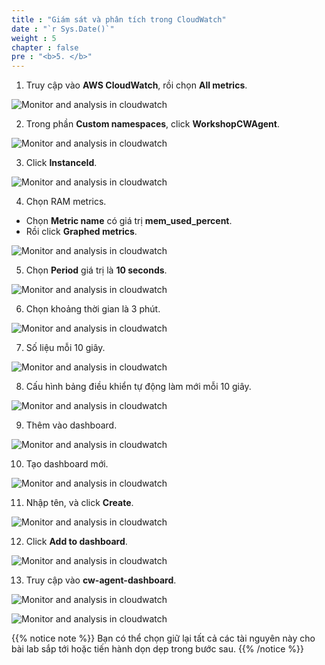 ```yaml
---
title : "Giám sát và phân tích trong CloudWatch"
date : "`r Sys.Date()`"
weight : 5
chapter : false
pre : "<b>5. </b>"
---
```


1. Truy cập vào **AWS CloudWatch**, rồi chọn **All metrics**.

![Monitor and analysis in cloudwatch](/images/5-monitor-and-analysis-in-cloudwatch/001-monitor-and-analysis-in-cloudwatch.png)

2. Trong phần **Custom namespaces**, click **WorkshopCWAgent**.

![Monitor and analysis in cloudwatch](/images/5-monitor-and-analysis-in-cloudwatch/002-monitor-and-analysis-in-cloudwatch.png)

3. Click **InstanceId**.

![Monitor and analysis in cloudwatch](/images/5-monitor-and-analysis-in-cloudwatch/003-monitor-and-analysis-in-cloudwatch.png)

4. Chọn RAM metrics.

  + Chọn **Metric name** có giá trị **mem_used_percent**.
  + Rồi click **Graphed metrics**.

![Monitor and analysis in cloudwatch](/images/5-monitor-and-analysis-in-cloudwatch/004-monitor-and-analysis-in-cloudwatch.png)

5. Chọn **Period** giá trị là **10 seconds**.

![Monitor and analysis in cloudwatch](/images/5-monitor-and-analysis-in-cloudwatch/005-monitor-and-analysis-in-cloudwatch.png)

6. Chọn khoảng thời gian là 3 phút.

![Monitor and analysis in cloudwatch](/images/5-monitor-and-analysis-in-cloudwatch/006-monitor-and-analysis-in-cloudwatch.png)

7. Số liệu mỗi 10 giây.

![Monitor and analysis in cloudwatch](/images/5-monitor-and-analysis-in-cloudwatch/007-monitor-and-analysis-in-cloudwatch.png)

8. Cấu hình bảng điều khiển tự động làm mới mỗi 10 giây.

![Monitor and analysis in cloudwatch](/images/5-monitor-and-analysis-in-cloudwatch/008-monitor-and-analysis-in-cloudwatch.png)

9. Thêm vào dashboard.

![Monitor and analysis in cloudwatch](/images/5-monitor-and-analysis-in-cloudwatch/009-monitor-and-analysis-in-cloudwatch.png)

10. Tạo dashboard mới.

![Monitor and analysis in cloudwatch](/images/5-monitor-and-analysis-in-cloudwatch/010-monitor-and-analysis-in-cloudwatch.png)

11. Nhập tên, và click **Create**.

![Monitor and analysis in cloudwatch](/images/5-monitor-and-analysis-in-cloudwatch/011-monitor-and-analysis-in-cloudwatch.png)

12. Click **Add to dashboard**.

![Monitor and analysis in cloudwatch](/images/5-monitor-and-analysis-in-cloudwatch/012-monitor-and-analysis-in-cloudwatch.png)

13. Truy cập vào **cw-agent-dashboard**.

![Monitor and analysis in cloudwatch](/images/5-monitor-and-analysis-in-cloudwatch/013-monitor-and-analysis-in-cloudwatch.png)

![Monitor and analysis in cloudwatch](/images/5-monitor-and-analysis-in-cloudwatch/014-monitor-and-analysis-in-cloudwatch.png)

{{% notice note %}}
Bạn có thể chọn giữ lại tất cả các tài nguyên này cho bài lab sắp tới hoặc tiến hành dọn dẹp trong bước sau.
{{% /notice %}}
